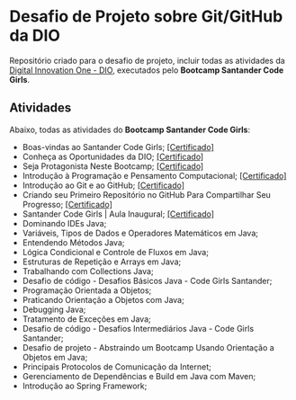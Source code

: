 # Desafio de Projeto sobre Git/GitHub da DIO
Repositório criado para o desafio de projeto, incluir todas as atividades da [Digital Innovation One - DIO](https://web.digitalinnovation.one/home), executados pelo <b>Bootcamp Santander Code Girls</b>.

## Atividades
Abaixo, todas as atividades do <b>Bootcamp Santander Code Girls</b>:

- Boas-vindas ao Santander Code Girls; [[Certificado]](https:hermes.digitalinnovation.one/certificates/43E47B4C.pdf)
- Conheça as Oportunidades da DIO; [[Certificado]](https:hermes.digitalinnovation.one/certificates/139E621D.pdf)
- Seja Protagonista Neste Bootcamp; [[Certificado]](https:hermes.digitalinnovation.one/certificates/9B582236.pdf)
- Introdução à Programação e Pensamento Computacional; [[Certificado]](https://hermes.digitalinnovation.one/certificates/10CAE2AD.pdf)
- Introdução ao Git e ao GitHub; [[Certificado]](https://hermes.digitalinnovation.one/certificates/1645A655.pdf)
- Criando seu Primeiro Repositório no GitHub Para Compartilhar Seu Progresso; [[Certificado]](https://hermes.digitalinnovation.one/certificates/C75CF093.pdf)
- Santander Code Girls | Aula Inaugural; [[Certificado]](https://hermes.digitalinnovation.one/certificates/49FF2EAC.pdf)
- Dominando IDEs Java;
- Variáveis, Tipos de Dados e Operadores Matemáticos em Java;
- Entendendo Métodos Java;
- Lógica Condicional e Controle de Fluxos em Java;
- Estruturas de Repetição e Arrays em Java;
- Trabalhando com Collections Java;
- Desafio de código - Desafios Básicos Java - Code Girls Santander;
- Programação Orientada a Objetos;
- Praticando Orientação a Objetos com Java;
- Debugging Java;
- Tratamento de Exceções em Java;
- Desafio de código - Desafios Intermediários Java - Code Girls Santander;
- Desafio de projeto - Abstraindo um Bootcamp Usando Orientação a Objetos em Java;
- Principais Protocolos de Comunicação da Internet;
- Gerenciamento de Dependências e Build em Java com Maven;
- Introdução ao Spring Framework;
